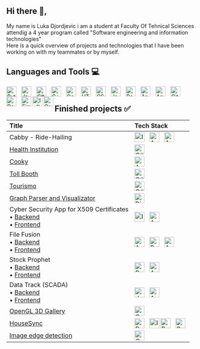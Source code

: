 ## Hi there 👋,
My name is Luka Djordjevic i am a student at Faculty Of Tehnical Sciences attendig a 4 year program called "Software engineering and information technologies"<br/>
Here is a quick overview of projects and technologies that I have been working on with my teammates or by myself.

## Languages and Tools 💻
<img align="left" alt="Python" width="26px" src="https://cdn.jsdelivr.net/gh/devicons/devicon/icons/python/python-original.svg" style="padding-right:10px;" />
<img align="left" alt="Java" width="26px" src="https://cdn.jsdelivr.net/gh/devicons/devicon/icons/java/java-original.svg" style="padding-right:10px;" />
<img align="left" alt="C#" width="26px" src="https://cdn.jsdelivr.net/gh/devicons/devicon/icons/csharp/csharp-original.svg" style="padding-right:10px;" />
<img align="left" alt="C++" width="26px" src="https://cdn.jsdelivr.net/gh/devicons/devicon@latest/icons/cplusplus/cplusplus-original.svg" style="padding-right:10px;" />
<img align="left" alt="Golang" width="26px" src="https://cdn.jsdelivr.net/gh/devicons/devicon/icons/go/go-original.svg" style="padding-right:10px;" />
<img align="left" alt="HTML5" width="26px" src="https://cdn.jsdelivr.net/gh/devicons/devicon/icons/html5/html5-original.svg" style="padding-right:10px;" />
<img align="left" alt="CSS3" width="26px" src="https://cdn.jsdelivr.net/gh/devicons/devicon/icons/css3/css3-original.svg" style="padding-right:10px;" />
<img align="left" alt="JavaScript" width="26px" src="https://cdn.jsdelivr.net/gh/devicons/devicon/icons/javascript/javascript-original.svg" style="padding-right:10px;" />
<img align="left" alt="React" width="26px" src="https://cdn.jsdelivr.net/gh/devicons/devicon/icons/react/react-original.svg" style="padding-right:10px;" />
<img align="left" alt="Angular" width="26px" src="https://angular.io/assets/images/logos/angular/angular.svg" style="padding-right:10px;" />
<img align="left" alt="Android" width="26px" src="https://cdn.jsdelivr.net/gh/devicons/devicon/icons/androidstudio/androidstudio-original.svg" style="padding-right:10px;" />
<img align="left" alt="Git" width="26px" src="https://cdn.jsdelivr.net/gh/devicons/devicon/icons/git/git-original.svg" style="padding-right:10px;" />
<img align="left" alt="Docker" width="26px" src="https://cdn.jsdelivr.net/gh/devicons/devicon@latest/icons/docker/docker-original-wordmark.svg" style="padding-right:10px;" />
<img align="left" alt="Figma" width="26px" src="https://cdn.jsdelivr.net/gh/devicons/devicon@latest/icons/figma/figma-original.svg" />
<img align="left" alt="InfluxDB" width="26px" src="https://cdn.jsdelivr.net/gh/devicons/devicon@latest/icons/influxdb/influxdb-original-wordmark.svg" />
<img align="left" alt="Grafana" width="26px" src="https://cdn.jsdelivr.net/gh/devicons/devicon@latest/icons/grafana/grafana-original-wordmark.svg" />

<br/>

## Finished projects ✅

| Title | Tech Stack |
| :--- | :--- |
| Cabby - Ride-Hailing | <img align="left" alt="Illustrator" width="26px" src="https://cdn.jsdelivr.net/gh/devicons/devicon@latest/icons/spring/spring-original.svg" style="padding-right:10px;"/> <img align="left" alt="Angular" width="26px" src="https://angular.io/assets/images/logos/angular/angular.svg" style="padding-right:10px;" /> <img align="left" alt="Android" width="26px" src="https://cdn.jsdelivr.net/gh/devicons/devicon/icons/androidstudio/androidstudio-original.svg" style="padding-right:10px;" />|
| [Health Institution](https://github.com/lukaDjordjevic01/health-institution-system) | <img align="left" alt="C#" width="26px" src="https://cdn.jsdelivr.net/gh/devicons/devicon/icons/csharp/csharp-original.svg" style="padding-right:10px;" /> |
|[Cooky](https://github.com/ThreeAmigosCoding/RecipesApp) |<img align="left" alt="Angular" width="26px" src="https://angular.io/assets/images/logos/angular/angular.svg" style="padding-right:10px;" /> |
| [Toll Booth](https://github.com/lukaDjordjevic01/Tollbooth) | <img align="left" alt="C#" width="26px" src="https://cdn.jsdelivr.net/gh/devicons/devicon/icons/csharp/csharp-original.svg" style="padding-right:10px;" /> |
| [Tourismo](https://github.com/ThreeAmigosCoding/Tourismo) | <img align="left" alt="C#" width="26px" src="https://cdn.jsdelivr.net/gh/devicons/devicon/icons/csharp/csharp-original.svg" style="padding-right:10px;" /> |
| [Graph Parser and Visualizator](https://github.com/ThreeAmigosCoding/tim14) | <img align="left" alt="Django" width="26px" src="https://cdn.jsdelivr.net/gh/devicons/devicon@latest/icons/django/django-plain.svg" style="padding-right:10px;" /> |
| Cyber Security App for X509 Certificates <br/> • [Backend](https://github.com/ThreeAmigosCoding/IB-Tim14-Backend) <br/> • [Frontend](https://github.com/ThreeAmigosCoding/IB-Tim14-Frontend) | <img align="left" alt="Illustrator" width="26px" src="https://cdn.jsdelivr.net/gh/devicons/devicon@latest/icons/spring/spring-original.svg" style="padding-right:10px;"/> <img align="left" alt="Angular" width="26px" src="https://angular.io/assets/images/logos/angular/angular.svg" style="padding-right:10px;" /> |
| File Fusion <br/> • [Backend](https://github.com/ThreeAmigosCoding/File-Fusion-Backend) <br/> • [Frontend](https://github.com/ThreeAmigosCoding/File-Fusion-Frontend) | <img align="left" alt="AWS" width="26px" src="https://cdn.jsdelivr.net/gh/devicons/devicon@latest/icons/amazonwebservices/amazonwebservices-original-wordmark.svg" style="padding-right:10px;" />  <img align="left" alt="Python" width="26px" src="https://cdn.jsdelivr.net/gh/devicons/devicon/icons/python/python-original.svg" style="padding-right:10px;"/> <img align="left" alt="Angular" width="26px" src="https://angular.io/assets/images/logos/angular/angular.svg" style="padding-right:10px;" /> |
| Stock Prophet <br/> • [Backend](https://github.com/ThreeAmigosCoding/StockProphet) <br/> • [Frontend](https://github.com/ThreeAmigosCoding/StockProphetFrontend) | <img align="left" alt="Python" width="26px" src="https://cdn.jsdelivr.net/gh/devicons/devicon/icons/python/python-original.svg" style="padding-right:10px;"/> <img align="left" alt="Angular" width="26px" src="https://angular.io/assets/images/logos/angular/angular.svg" style="padding-right:10px;" /> |
| Data Track (SCADA) <br/> • [Backend](https://github.com/ThreeAmigosCoding/DataTrack) <br/> • [Frontend](https://github.com/ThreeAmigosCoding/DataTrackFrontend) | <img align="left" alt="dotNet" width="26px" src="https://cdn.jsdelivr.net/gh/devicons/devicon@latest/icons/dotnetcore/dotnetcore-original.svg" style="padding-right:10px;" /> <img align="left" alt="Angular" width="26px" src="https://angular.io/assets/images/logos/angular/angular.svg" style="padding-right:10px;" /> |
| [OpenGL 3D Gallery](https://github.com/lukaDjordjevic01/3D-Gallery-OpenGL) | <img align="left" alt="C++" width="26px" src="https://cdn.jsdelivr.net/gh/devicons/devicon@latest/icons/cplusplus/cplusplus-original.svg" style="padding-right:10px;" /> |
| [HouseSync](https://github.com/lukaDjordjevic01/HouseSync) | <img align="left" alt="Python" width="26px" src="https://cdn.jsdelivr.net/gh/devicons/devicon/icons/python/python-original.svg" style="padding-right:10px;" /><img align="left" alt="InfluxDB" width="26px" src="https://cdn.jsdelivr.net/gh/devicons/devicon@latest/icons/influxdb/influxdb-original-wordmark.svg" /><img align="left" alt="React" width="26px" src="https://cdn.jsdelivr.net/gh/devicons/devicon/icons/react/react-original.svg" style="padding-right:10px;" /><img align="left" alt="Grafana" width="26px" src="https://cdn.jsdelivr.net/gh/devicons/devicon@latest/icons/grafana/grafana-original-wordmark.svg" /> |
| [Image edge detection](https://github.com/lukaDjordjevic01/imageEdgeDetectionProject) | <img align="left" alt="C++" width="26px" src="https://cdn.jsdelivr.net/gh/devicons/devicon@latest/icons/cplusplus/cplusplus-original.svg" style="padding-right:10px;" /> |
<!--
**lukaDjordjevic01/lukaDjordjevic01** is a ✨ _special_ ✨ repository because its `README.md` (this file) appears on your GitHub profile.

Here are some ideas to get you started:

- 🔭 I’m currently working on ...
- 🌱 I’m currently learning ...
- 👯 I’m looking to collaborate on ...
- 🤔 I’m looking for help with ...
- 💬 Ask me about ...
- 📫 How to reach me: ...
- 😄 Pronouns: ...
- ⚡ Fun fact: ...
-->
